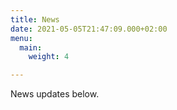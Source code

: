 ```yaml
---
title: News
date: 2021-05-05T21:47:09.000+02:00
menu:
  main:
    weight: 4

---
```

News updates below.